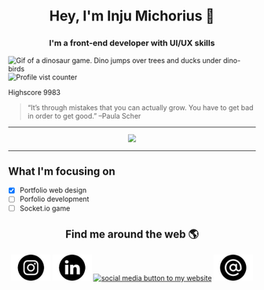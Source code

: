 # <p align="center">Hey, I'm Inju Michorius 👋</p>
### <p align="center">I'm a front-end developer with UI/UX skills</p>

![Gif of a dinosaur game. Dino jumps over trees and ducks under dino-birds](https://github.com/InjuMichorius/InjuMichorius/blob/main/dinoGameREADMECover.gif)
![Profile vist counter](https://komarev.com/ghpvc/?username=InjuMichorius&color=5194F0)<p>Highscore 9983</p>

> “It’s through mistakes that you can actually grow. You have to get bad in order to get good.” –Paula Scher

<hr>

<div align="center">
  <img src="https://github-readme-stats.vercel.app/api?username=InjuMichorius&count_private=true&show_icons=true&icon_color=F9826C)](https://github.com/InjuMichorius/github-readme-stats)">
</div>

<hr>



## What I'm focusing on
- [x] Portfolio web design
- [ ] Porfolio development
- [ ] Socket.io game

## <p align=center>Find me around the web 🌎</p>
<p align=center><a href="https://www.instagram.com/injuux/" target="_blank"><img src="https://github.com/InjuMichorius/InjuMichorius/blob/main/instagram.png" alt="social media button to Instagram" width=80px margin=100px></a> <a href="https://www.linkedin.com/in/jumichorius/" target="_blank"><img src="https://github.com/InjuMichorius/InjuMichorius/blob/main/linkedin.png" alt="social media button to LinkedIn" width=80px></a> <a href="https://injumichorius.github.io/personal-portfolio/" target="_blank"><img src="https://github.com/InjuMichorius/InjuMichorius/blob/main/Web%201920%20%E2%80%93%201.png" alt="social media button to my website" width=80px></a> <a href="mailto:inju@hotmail.nl" target="_blank"><img src="https://github.com/InjuMichorius/InjuMichorius/blob/main/email.png" alt="social media button to email" width=80px></a></p>

